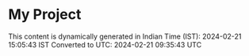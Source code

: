 # My Project

This content is dynamically generated in Indian Time (IST): 2024-02-21 15:05:43 IST
Converted to UTC: 2024-02-21 09:35:43 UTC
